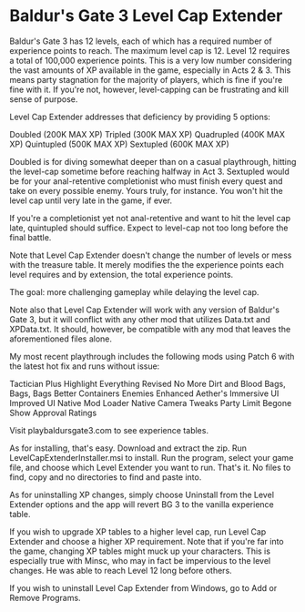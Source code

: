 # Baldur's Gate 3 Level Cap Extender
Baldur's Gate 3 has 12 levels, each of which has a required number of experience points to reach. The maximum level cap is 12. Level 12 requires a total of 100,000 experience points. This is a very low number considering the vast amounts of XP available in the game, especially in Acts 2 & 3. This means party stagnation for the majority of players, which is fine if you're fine with it. If you're not, however, level-capping can be frustrating and kill sense of purpose.

Level Cap Extender addresses that deficiency by providing 5 options:

Doubled (200K MAX XP)
Tripled (300K MAX XP)
Quadrupled (400K MAX XP)
Quintupled (500K MAX XP)
Sextupled (600K MAX XP)

Doubled is for diving somewhat deeper than on a casual playthrough, hitting the level-cap sometime before reaching halfway in Act 3. Sextupled would be for your anal-retentive completionist who must finish every quest and take on every possible enemy. Yours truly, for instance. You won't hit the level cap until very late in the game, if ever.

If you're a completionist yet not anal-retentive and want to hit the level cap late, quintupled should suffice. Expect to level-cap not too long before the final battle.

Note that Level Cap Extender doesn't change the number of levels or mess with the treasure table. It merely modifies the the experience points each level requires and by extension, the total experience points.

The goal: more challenging gameplay while delaying the level cap.

Note also that Level Cap Extender will work with any version of Baldur's Gate 3, but it will conflict with any other mod that utilizes Data.txt and XPData.txt. It should, however, be compatible with any mod that leaves the aforementioned files alone.

My most recent playthrough includes the following mods using Patch 6 with the latest hot fix and runs without issue:

Tactician Plus
Highlight Everything Revised
No More Dirt and Blood
Bags, Bags, Bags
Better Containers
Enemies Enhanced
Aether's Immersive UI
Improved UI
Native Mod Loader
Native Camera Tweaks
Party Limit Begone
Show Approval Ratings

Visit playbaldursgate3.com to see experience tables.

As for installing, that's easy. Download and extract the zip. Run LevelCapExtenderInstaller.msi to install. Run the program, select your game file, and choose which Level Extender you want to run. That's it. No files to find, copy and no directories to find and paste into.

As for uninstalling XP changes, simply choose Uninstall from the Level Extender options and the app will revert BG 3 to the vanilla experience table.

If you wish to upgrade XP tables to a higher level cap, run Level Cap Extender and choose a higher XP requirement. Note that if you're far into the game, changing XP tables might muck up your characters. This is especially true with Minsc, who may in fact be impervious to the level changes. He was able to reach Level 12 long before others.

If you wish to uninstall Level Cap Extender from Windows, go to Add or Remove Programs.
